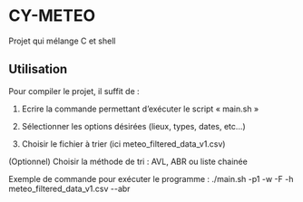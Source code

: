 # CY-METEO

Projet qui mélange C et shell

## Utilisation

Pour compiler le projet, il suffit de :
1) Ecrire la commande permettant d’exécuter le script « main.sh »

2) Sélectionner les options désirées (lieux, types, dates, etc…)

3) Choisir le fichier à trier (ici meteo_filtered_data_v1.csv)

(Optionnel) Choisir la méthode de tri : AVL, ABR ou liste chainée


Exemple de commande pour exécuter le programme :
	./main.sh -p1 -w -F -h meteo_filtered_data_v1.csv --abr
